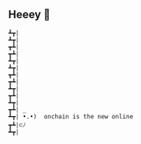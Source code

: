 ## Heeey 👋

```
┻┳|
┻┳|
┳┻|
┳┻|
┻┳|
┻┳|
┳┻|
┳┻|
┻┳|
┳┻|
┻┳|
┳┻| _
┻┳| •.•)  onchain is the new online
┳┻|⊂ﾉ
┻┳|
```

<!--
**renanmav/renanmav** is a ✨ _special_ ✨ repository because its `README.md` (this file) appears on your GitHub profile.

Here are some ideas to get you started:

- 🔭 I’m currently working on ...
- 🌱 I’m currently learning ...
- 👯 I’m looking to collaborate on ...
- 🤔 I’m looking for help with ...
- 💬 Ask me about ...
- 📫 How to reach me: ...
- 😄 Pronouns: ...
- ⚡ Fun fact: ...
-->
